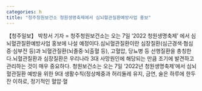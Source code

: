 ```yaml
---
categories: h
title: "청주청원보건소 청원생명축제에서 심뇌혈관질환예방사업 홍보"
---
```

【청주일보】 박창서 기자 = 청주청원보건소는 오는 7일 ‘2022 청원생명축제’ 에서 심뇌혈관질환예방사업 홍보에 나설 예정이다.심뇌혈관질환이란 심장질환(심근경색·협심증·심부전 등)과 뇌혈관질환(뇌졸중·뇌출혈 등), 고혈압, 당뇨병 등 선행질환을 총칭한다.뇌혈관질환과 심장질환은 우리나라 3대 사망원인에 해당되는 만큼 조기에 발견하고 관리하는 것이 매우 중요하다. 청원보건소는 오는 7일 ‘2022년 청원생명축제’에서 심뇌혈관질환 예방을 위한 9대 생활수칙(정상체중과 허리둘레 유지, 금연, 술은 하루에 한두 잔 이하로, 정기적인 혈압·혈